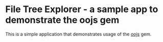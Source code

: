 # File Tree Explorer - a sample app to demonstrate the oojs gem

This is a simple application that demonstrates usage of the
[oojs](https://github.com/rosenfeld/oojs) gem.
